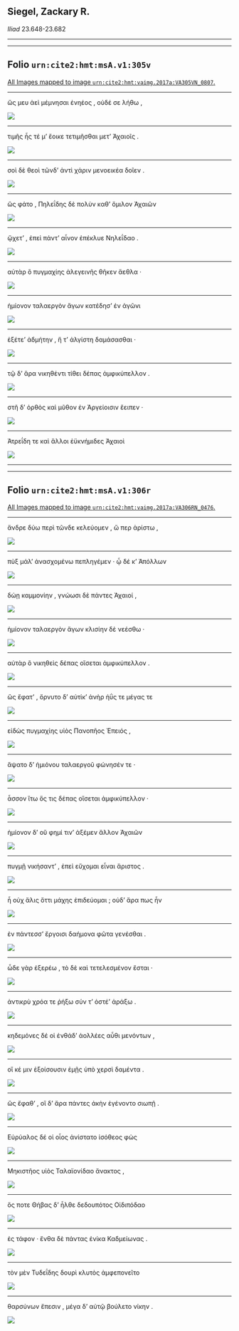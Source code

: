 ## Siegel, Zackary R.

*Iliad* 23.648-23.682

---

---

## **Folio `urn:cite2:hmt:msA.v1:305v`**



[All Images mapped to image `urn:cite2:hmt:vaimg.2017a:VA305VN_0807`.](http://www.homermultitext.org/ict2/index.html?urn=urn:cite2:hmt:vaimg.2017a:VA305VN_0807@0.4932,0.5214,0.3908,0.02047&urn=urn:cite2:hmt:vaimg.2017a:VA305VN_0807@0.4972,0.5398,0.3828,0.01743&urn=urn:cite2:hmt:vaimg.2017a:VA305VN_0807@0.4978,0.5573,0.3915,0.01950&urn=urn:cite2:hmt:vaimg.2017a:VA305VN_0807@0.5006,0.5768,0.3858,0.01909&urn=urn:cite2:hmt:vaimg.2017a:VA305VN_0807@0.5006,0.5959,0.3574,0.02130&urn=urn:cite2:hmt:vaimg.2017a:VA305VN_0807@0.4983,0.6158,0.3806,0.02006&urn=urn:cite2:hmt:vaimg.2017a:VA305VN_0807@0.4978,0.6346,0.3511,0.01867&urn=urn:cite2:hmt:vaimg.2017a:VA305VN_0807@0.4967,0.6528,0.3710,0.01909&urn=urn:cite2:hmt:vaimg.2017a:VA305VN_0807@0.4954,0.6715,0.3784,0.01826&urn=urn:cite2:hmt:vaimg.2017a:VA305VN_0807@0.4948,0.6907,0.3806,0.01826&urn=urn:cite2:hmt:vaimg.2017a:VA305VN_0807@0.4948,0.7094,0.3511,0.02213)

---- 

 ὥς μευ ἀεὶ μέμνησαι ἐνηέος , οὐδέ σε λήθω , 

 <a href="http://www.homermultitext.org/ict2/index.html?urn=urn:cite2:hmt:vaimg.2017a:VA305VN_0807@0.4932,0.5214,0.3908,0.02047"><img src="http://beta.hpcc.uh.edu/scs/image/500/500/urn:cite2:hmt:vaimg.2017a:VA305VN_0807@0.4932,0.5214,0.3908,0.02047"/></a> 

---- 

 τιμῆς ἧς τέ μʼ ἔοικε τετιμῆσθαι μετʼ Ἀχαιοῖς . 

 <a href="http://www.homermultitext.org/ict2/index.html?urn=urn:cite2:hmt:vaimg.2017a:VA305VN_0807@0.4972,0.5398,0.3828,0.01743"><img src="http://beta.hpcc.uh.edu/scs/image/500/500/urn:cite2:hmt:vaimg.2017a:VA305VN_0807@0.4972,0.5398,0.3828,0.01743"/></a> 

---- 

 σοὶ δὲ θεοὶ τῶνδʼ ἀντὶ χάριν μενοεικέα δοῖεν . 

 <a href="http://www.homermultitext.org/ict2/index.html?urn=urn:cite2:hmt:vaimg.2017a:VA305VN_0807@0.4978,0.5573,0.3915,0.01950"><img src="http://beta.hpcc.uh.edu/scs/image/500/500/urn:cite2:hmt:vaimg.2017a:VA305VN_0807@0.4978,0.5573,0.3915,0.01950"/></a> 

---- 

 ὣς φάτο , Πηλεΐδης δὲ πολὺν καθʼ ὅμιλον Ἀχαιῶν 

 <a href="http://www.homermultitext.org/ict2/index.html?urn=urn:cite2:hmt:vaimg.2017a:VA305VN_0807@0.5006,0.5768,0.3858,0.01909"><img src="http://beta.hpcc.uh.edu/scs/image/500/500/urn:cite2:hmt:vaimg.2017a:VA305VN_0807@0.5006,0.5768,0.3858,0.01909"/></a> 

---- 

 ᾤχετʼ , ἐπεὶ πάντʼ αἶνον ἐπέκλυε Νηλεΐδαο . 

 <a href="http://www.homermultitext.org/ict2/index.html?urn=urn:cite2:hmt:vaimg.2017a:VA305VN_0807@0.5006,0.5959,0.3574,0.02130"><img src="http://beta.hpcc.uh.edu/scs/image/500/500/urn:cite2:hmt:vaimg.2017a:VA305VN_0807@0.5006,0.5959,0.3574,0.02130"/></a> 

---- 

 αὐτὰρ ὃ πυγμαχίης ἀλεγεινῆς θῆκεν ἄεθλα · 

 <a href="http://www.homermultitext.org/ict2/index.html?urn=urn:cite2:hmt:vaimg.2017a:VA305VN_0807@0.4983,0.6158,0.3806,0.02006"><img src="http://beta.hpcc.uh.edu/scs/image/500/500/urn:cite2:hmt:vaimg.2017a:VA305VN_0807@0.4983,0.6158,0.3806,0.02006"/></a> 

---- 

 ἡμίονον ταλαεργὸν ἄγων κατέδησʼ ἐν ἀγῶνι 

 <a href="http://www.homermultitext.org/ict2/index.html?urn=urn:cite2:hmt:vaimg.2017a:VA305VN_0807@0.4978,0.6346,0.3511,0.01867"><img src="http://beta.hpcc.uh.edu/scs/image/500/500/urn:cite2:hmt:vaimg.2017a:VA305VN_0807@0.4978,0.6346,0.3511,0.01867"/></a> 

---- 

 ἑξέτεʼ ἀδμήτην , ἥ τʼ ἀλγίστη δαμάσασθαι · 

 <a href="http://www.homermultitext.org/ict2/index.html?urn=urn:cite2:hmt:vaimg.2017a:VA305VN_0807@0.4967,0.6528,0.3710,0.01909"><img src="http://beta.hpcc.uh.edu/scs/image/500/500/urn:cite2:hmt:vaimg.2017a:VA305VN_0807@0.4967,0.6528,0.3710,0.01909"/></a> 

---- 

 τῷ δʼ ἄρα νικηθέντι τίθει δέπας ἀμφικύπελλον . 

 <a href="http://www.homermultitext.org/ict2/index.html?urn=urn:cite2:hmt:vaimg.2017a:VA305VN_0807@0.4954,0.6715,0.3784,0.01826"><img src="http://beta.hpcc.uh.edu/scs/image/500/500/urn:cite2:hmt:vaimg.2017a:VA305VN_0807@0.4954,0.6715,0.3784,0.01826"/></a> 

---- 

 στῆ δʼ ὀρθὸς καὶ μῦθον ἐν Ἀργείοισιν ἔειπεν · 

 <a href="http://www.homermultitext.org/ict2/index.html?urn=urn:cite2:hmt:vaimg.2017a:VA305VN_0807@0.4948,0.6907,0.3806,0.01826"><img src="http://beta.hpcc.uh.edu/scs/image/500/500/urn:cite2:hmt:vaimg.2017a:VA305VN_0807@0.4948,0.6907,0.3806,0.01826"/></a> 

---- 

 Ἀτρεΐδη τε καὶ ἄλλοι ἐϋκνήμιδες Ἀχαιοὶ 

 <a href="http://www.homermultitext.org/ict2/index.html?urn=urn:cite2:hmt:vaimg.2017a:VA305VN_0807@0.4948,0.7094,0.3511,0.02213"><img src="http://beta.hpcc.uh.edu/scs/image/500/500/urn:cite2:hmt:vaimg.2017a:VA305VN_0807@0.4948,0.7094,0.3511,0.02213"/></a> 

---

---

## **Folio `urn:cite2:hmt:msA.v1:306r`**



[All Images mapped to image `urn:cite2:hmt:vaimg.2017a:VA306RN_0476`.](http://www.homermultitext.org/ict2/index.html?urn=urn:cite2:hmt:vaimg.2017a:VA306RN_0476@0.2133,0.2084,0.4005,0.02448&urn=urn:cite2:hmt:vaimg.2017a:VA306RN_0476@0.2104,0.2343,0.4119,0.02268&urn=urn:cite2:hmt:vaimg.2017a:VA306RN_0476@0.2104,0.2527,0.3491,0.02268&urn=urn:cite2:hmt:vaimg.2017a:VA306RN_0476@0.2128,0.2711,0.3491,0.02517&urn=urn:cite2:hmt:vaimg.2017a:VA306RN_0476@0.2120,0.2913,0.3801,0.02089&urn=urn:cite2:hmt:vaimg.2017a:VA306RN_0476@0.2113,0.3115,0.3760,0.02324&urn=urn:cite2:hmt:vaimg.2017a:VA306RN_0476@0.2097,0.3329,0.3679,0.02019&urn=urn:cite2:hmt:vaimg.2017a:VA306RN_0476@0.2113,0.3519,0.3417,0.01840&urn=urn:cite2:hmt:vaimg.2017a:VA306RN_0476@0.2104,0.3690,0.3810,0.02019&urn=urn:cite2:hmt:vaimg.2017a:VA306RN_0476@0.2124,0.3889,0.3662,0.02089&urn=urn:cite2:hmt:vaimg.2017a:VA306RN_0476@0.2120,0.4098,0.3861,0.01770&urn=urn:cite2:hmt:vaimg.2017a:VA306RN_0476@0.2128,0.4267,0.4022,0.01867&urn=urn:cite2:hmt:vaimg.2017a:VA306RN_0476@0.2120,0.4450,0.3524,0.01923&urn=urn:cite2:hmt:vaimg.2017a:VA306RN_0476@0.2060,0.4613,0.3622,0.02476&urn=urn:cite2:hmt:vaimg.2017a:VA306RN_0476@0.2104,0.4808,0.3629,0.02351&urn=urn:cite2:hmt:vaimg.2017a:VA306RN_0476@0.2050,0.4994,0.4038,0.02268&urn=urn:cite2:hmt:vaimg.2017a:VA306RN_0476@0.2074,0.5163,0.3834,0.02420&urn=urn:cite2:hmt:vaimg.2017a:VA306RN_0476@0.2078,0.5387,0.4217,0.02144&urn=urn:cite2:hmt:vaimg.2017a:VA306RN_0476@0.2058,0.5562,0.3662,0.02697&urn=urn:cite2:hmt:vaimg.2017a:VA306RN_0476@0.2049,0.5781,0.3532,0.02393&urn=urn:cite2:hmt:vaimg.2017a:VA306RN_0476@0.2065,0.5953,0.3915,0.02517&urn=urn:cite2:hmt:vaimg.2017a:VA306RN_0476@0.2049,0.6149,0.4095,0.02324&urn=urn:cite2:hmt:vaimg.2017a:VA306RN_0476@0.2058,0.6333,0.3841,0.02448&urn=urn:cite2:hmt:vaimg.2017a:VA306RN_0476@0.2078,0.6542,0.3825,0.02144)

---- 

 ἄνδρε δύω περὶ τῶνδε κελεύομεν , ὥ περ ἀρίστω , 

 <a href="http://www.homermultitext.org/ict2/index.html?urn=urn:cite2:hmt:vaimg.2017a:VA306RN_0476@0.2133,0.2084,0.4005,0.02448"><img src="http://beta.hpcc.uh.edu/scs/image/500/500/urn:cite2:hmt:vaimg.2017a:VA306RN_0476@0.2133,0.2084,0.4005,0.02448"/></a> 

---- 

 πὺξ μάλʼ ἀνασχομένω πεπληγέμεν · ᾧ δέ κʼ Ἀπόλλων 

 <a href="http://www.homermultitext.org/ict2/index.html?urn=urn:cite2:hmt:vaimg.2017a:VA306RN_0476@0.2104,0.2343,0.4119,0.02268"><img src="http://beta.hpcc.uh.edu/scs/image/500/500/urn:cite2:hmt:vaimg.2017a:VA306RN_0476@0.2104,0.2343,0.4119,0.02268"/></a> 

---- 

 δώῃ καμμονίην , γνώωσι δὲ πάντες Ἀχαιοί , 

 <a href="http://www.homermultitext.org/ict2/index.html?urn=urn:cite2:hmt:vaimg.2017a:VA306RN_0476@0.2104,0.2527,0.3491,0.02268"><img src="http://beta.hpcc.uh.edu/scs/image/500/500/urn:cite2:hmt:vaimg.2017a:VA306RN_0476@0.2104,0.2527,0.3491,0.02268"/></a> 

---- 

 ἡμίονον ταλαεργὸν ἄγων κλισίην δὲ νεέσθω · 

 <a href="http://www.homermultitext.org/ict2/index.html?urn=urn:cite2:hmt:vaimg.2017a:VA306RN_0476@0.2128,0.2711,0.3491,0.02517"><img src="http://beta.hpcc.uh.edu/scs/image/500/500/urn:cite2:hmt:vaimg.2017a:VA306RN_0476@0.2128,0.2711,0.3491,0.02517"/></a> 

---- 

 αὐτὰρ ὃ νικηθεὶς δέπας οἴσεται ἀμφικύπελλον . 

 <a href="http://www.homermultitext.org/ict2/index.html?urn=urn:cite2:hmt:vaimg.2017a:VA306RN_0476@0.2120,0.2913,0.3801,0.02089"><img src="http://beta.hpcc.uh.edu/scs/image/500/500/urn:cite2:hmt:vaimg.2017a:VA306RN_0476@0.2120,0.2913,0.3801,0.02089"/></a> 

---- 

 ὣς ἔφατʼ , ὄρνυτο δʼ αὐτίκʼ ἀνὴρ ἠΰς τε μέγας τε 

 <a href="http://www.homermultitext.org/ict2/index.html?urn=urn:cite2:hmt:vaimg.2017a:VA306RN_0476@0.2113,0.3115,0.3760,0.02324"><img src="http://beta.hpcc.uh.edu/scs/image/500/500/urn:cite2:hmt:vaimg.2017a:VA306RN_0476@0.2113,0.3115,0.3760,0.02324"/></a> 

---- 

 εἰδὼς πυγμαχίης υἱὸς Πανοπῆος Ἐπειός , 

 <a href="http://www.homermultitext.org/ict2/index.html?urn=urn:cite2:hmt:vaimg.2017a:VA306RN_0476@0.2097,0.3329,0.3679,0.02019"><img src="http://beta.hpcc.uh.edu/scs/image/500/500/urn:cite2:hmt:vaimg.2017a:VA306RN_0476@0.2097,0.3329,0.3679,0.02019"/></a> 

---- 

 ἅψατο δʼ ἡμιόνου ταλαεργοῦ φώνησέν τε · 

 <a href="http://www.homermultitext.org/ict2/index.html?urn=urn:cite2:hmt:vaimg.2017a:VA306RN_0476@0.2113,0.3519,0.3417,0.01840"><img src="http://beta.hpcc.uh.edu/scs/image/500/500/urn:cite2:hmt:vaimg.2017a:VA306RN_0476@0.2113,0.3519,0.3417,0.01840"/></a> 

---- 

 ἆσσον ἴτω ὅς τις δέπας οἴσεται ἀμφικύπελλον · 

 <a href="http://www.homermultitext.org/ict2/index.html?urn=urn:cite2:hmt:vaimg.2017a:VA306RN_0476@0.2104,0.3690,0.3810,0.02019"><img src="http://beta.hpcc.uh.edu/scs/image/500/500/urn:cite2:hmt:vaimg.2017a:VA306RN_0476@0.2104,0.3690,0.3810,0.02019"/></a> 

---- 

 ἡμίονον δʼ οὔ φημί τινʼ ἀξέμεν ἄλλον Ἀχαιῶν 

 <a href="http://www.homermultitext.org/ict2/index.html?urn=urn:cite2:hmt:vaimg.2017a:VA306RN_0476@0.2124,0.3889,0.3662,0.02089"><img src="http://beta.hpcc.uh.edu/scs/image/500/500/urn:cite2:hmt:vaimg.2017a:VA306RN_0476@0.2124,0.3889,0.3662,0.02089"/></a> 

---- 

 πυγμῇ νικήσαντʼ , ἐπεὶ εὔχομαι εἶναι ἄριστος . 

 <a href="http://www.homermultitext.org/ict2/index.html?urn=urn:cite2:hmt:vaimg.2017a:VA306RN_0476@0.2120,0.4098,0.3861,0.01770"><img src="http://beta.hpcc.uh.edu/scs/image/500/500/urn:cite2:hmt:vaimg.2017a:VA306RN_0476@0.2120,0.4098,0.3861,0.01770"/></a> 

---- 

 ἦ οὐχ ἅλις ὅττι μάχης ἐπιδεύομαι ; οὐδʼ ἄρα πως ἦν 

 <a href="http://www.homermultitext.org/ict2/index.html?urn=urn:cite2:hmt:vaimg.2017a:VA306RN_0476@0.2128,0.4267,0.4022,0.01867"><img src="http://beta.hpcc.uh.edu/scs/image/500/500/urn:cite2:hmt:vaimg.2017a:VA306RN_0476@0.2128,0.4267,0.4022,0.01867"/></a> 

---- 

 ἐν πάντεσσʼ ἔργοισι δαήμονα φῶτα γενέσθαι . 

 <a href="http://www.homermultitext.org/ict2/index.html?urn=urn:cite2:hmt:vaimg.2017a:VA306RN_0476@0.2120,0.4450,0.3524,0.01923"><img src="http://beta.hpcc.uh.edu/scs/image/500/500/urn:cite2:hmt:vaimg.2017a:VA306RN_0476@0.2120,0.4450,0.3524,0.01923"/></a> 

---- 

 ὧδε γὰρ ἐξερέω , τὸ δὲ καὶ τετελεσμένον ἔσται · 

 <a href="http://www.homermultitext.org/ict2/index.html?urn=urn:cite2:hmt:vaimg.2017a:VA306RN_0476@0.2060,0.4613,0.3622,0.02476"><img src="http://beta.hpcc.uh.edu/scs/image/500/500/urn:cite2:hmt:vaimg.2017a:VA306RN_0476@0.2060,0.4613,0.3622,0.02476"/></a> 

---- 

 ἀντικρὺ χρόα τε ῥήξω σύν τʼ ὀστέʼ ἀράξω . 

 <a href="http://www.homermultitext.org/ict2/index.html?urn=urn:cite2:hmt:vaimg.2017a:VA306RN_0476@0.2104,0.4808,0.3629,0.02351"><img src="http://beta.hpcc.uh.edu/scs/image/500/500/urn:cite2:hmt:vaimg.2017a:VA306RN_0476@0.2104,0.4808,0.3629,0.02351"/></a> 

---- 

 κηδεμόνες δέ οἱ ἐνθάδʼ ἀολλέες αὖθι μενόντων , 

 <a href="http://www.homermultitext.org/ict2/index.html?urn=urn:cite2:hmt:vaimg.2017a:VA306RN_0476@0.2050,0.4994,0.4038,0.02268"><img src="http://beta.hpcc.uh.edu/scs/image/500/500/urn:cite2:hmt:vaimg.2017a:VA306RN_0476@0.2050,0.4994,0.4038,0.02268"/></a> 

---- 

 οἵ κέ μιν ἐξοίσουσιν ἐμῇς ὑπὸ χερσὶ δαμέντα . 

 <a href="http://www.homermultitext.org/ict2/index.html?urn=urn:cite2:hmt:vaimg.2017a:VA306RN_0476@0.2074,0.5163,0.3834,0.02420"><img src="http://beta.hpcc.uh.edu/scs/image/500/500/urn:cite2:hmt:vaimg.2017a:VA306RN_0476@0.2074,0.5163,0.3834,0.02420"/></a> 

---- 

 ὣς ἔφαθʼ , οἳ δʼ ἄρα πάντες ἀκὴν ἐγένοντο σιωπῇ . 

 <a href="http://www.homermultitext.org/ict2/index.html?urn=urn:cite2:hmt:vaimg.2017a:VA306RN_0476@0.2078,0.5387,0.4217,0.02144"><img src="http://beta.hpcc.uh.edu/scs/image/500/500/urn:cite2:hmt:vaimg.2017a:VA306RN_0476@0.2078,0.5387,0.4217,0.02144"/></a> 

---- 

 Εὐρύαλος δέ οἱ οἶος ἀνίστατο ἰσόθεος φὼς 

 <a href="http://www.homermultitext.org/ict2/index.html?urn=urn:cite2:hmt:vaimg.2017a:VA306RN_0476@0.2058,0.5562,0.3662,0.02697"><img src="http://beta.hpcc.uh.edu/scs/image/500/500/urn:cite2:hmt:vaimg.2017a:VA306RN_0476@0.2058,0.5562,0.3662,0.02697"/></a> 

---- 

 Μηκιστῆος υἱὸς Ταλαϊονίδαο ἄνακτος , 

 <a href="http://www.homermultitext.org/ict2/index.html?urn=urn:cite2:hmt:vaimg.2017a:VA306RN_0476@0.2049,0.5781,0.3532,0.02393"><img src="http://beta.hpcc.uh.edu/scs/image/500/500/urn:cite2:hmt:vaimg.2017a:VA306RN_0476@0.2049,0.5781,0.3532,0.02393"/></a> 

---- 

 ὅς ποτε Θήβας δʼ ἦλθε δεδουπότος Οἰδιπόδαο 

 <a href="http://www.homermultitext.org/ict2/index.html?urn=urn:cite2:hmt:vaimg.2017a:VA306RN_0476@0.2065,0.5953,0.3915,0.02517"><img src="http://beta.hpcc.uh.edu/scs/image/500/500/urn:cite2:hmt:vaimg.2017a:VA306RN_0476@0.2065,0.5953,0.3915,0.02517"/></a> 

---- 

 ἐς τάφον · ἔνθα δὲ πάντας ἐνίκα Καδμείωνας . 

 <a href="http://www.homermultitext.org/ict2/index.html?urn=urn:cite2:hmt:vaimg.2017a:VA306RN_0476@0.2049,0.6149,0.4095,0.02324"><img src="http://beta.hpcc.uh.edu/scs/image/500/500/urn:cite2:hmt:vaimg.2017a:VA306RN_0476@0.2049,0.6149,0.4095,0.02324"/></a> 

---- 

 τὸν μὲν Τυδεΐδης δουρὶ κλυτὸς ἀμφεπονεῖτο 

 <a href="http://www.homermultitext.org/ict2/index.html?urn=urn:cite2:hmt:vaimg.2017a:VA306RN_0476@0.2058,0.6333,0.3841,0.02448"><img src="http://beta.hpcc.uh.edu/scs/image/500/500/urn:cite2:hmt:vaimg.2017a:VA306RN_0476@0.2058,0.6333,0.3841,0.02448"/></a> 

---- 

 θαρσύνων ἔπεσιν , μέγα δʼ αὐτῷ βούλετο νίκην . 

 <a href="http://www.homermultitext.org/ict2/index.html?urn=urn:cite2:hmt:vaimg.2017a:VA306RN_0476@0.2078,0.6542,0.3825,0.02144"><img src="http://beta.hpcc.uh.edu/scs/image/500/500/urn:cite2:hmt:vaimg.2017a:VA306RN_0476@0.2078,0.6542,0.3825,0.02144"/></a> 